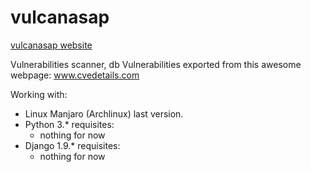 # vulcanasap
[vulcanasap website](http://limbail.github.io/vulcanasap/)

Vulnerabilities scanner, db Vulnerabilities exported from this awesome webpage: www.cvedetails.com

Working with:
- Linux Manjaro (Archlinux) last version.
- Python 3.*
    requisites:
    - nothing for now
- Django 1.9.*
    requisites:
    - nothing for now
